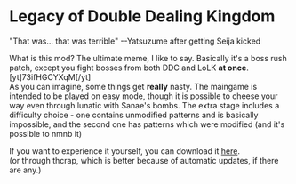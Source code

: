 # Legacy of Double Dealing Kingdom
"That was\.\.\. that was terrible" --Yatsuzume after getting Seija kicked  

What is this mod? The ultimate meme, I like to say. Basically it's a boss rush patch, except you fight bosses from both DDC and LoLK **at once**.  
[yt]73ifHGCYXqM[/yt]  
As you can imagine, some things get **really** nasty. The maingame is intended to be played on easy mode, though it is possible to cheese your way even through lunatic with Sanae's bombs.
The extra stage includes a difficulty choice - one contains unmodified patterns and is basically impossible, and the second one has patterns which were modified (and it's possible to nmnb it)

If you want to experience it yourself, you can download it [here](https://mega.nz/#!JwBGCYzL!LzyktfLuICZVzh85wAD25Naxj5AXjcetUiqvNa5vXNY).  
(or through thcrap, which is better because of automatic updates, if there are any.)